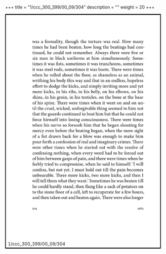 +++
title = "1/ccc_300_399/00_09/304"
description = ""
weight = 20
+++

<table style="border:2px solid black;max-width:800px;max-height:800px;" 
><tr><td><img class="center-fit-jpg"
src="/jpg_/out_jpg_1984__304.jpg"  >1/ccc_300_399/00_09/304</img></td></tr></table>